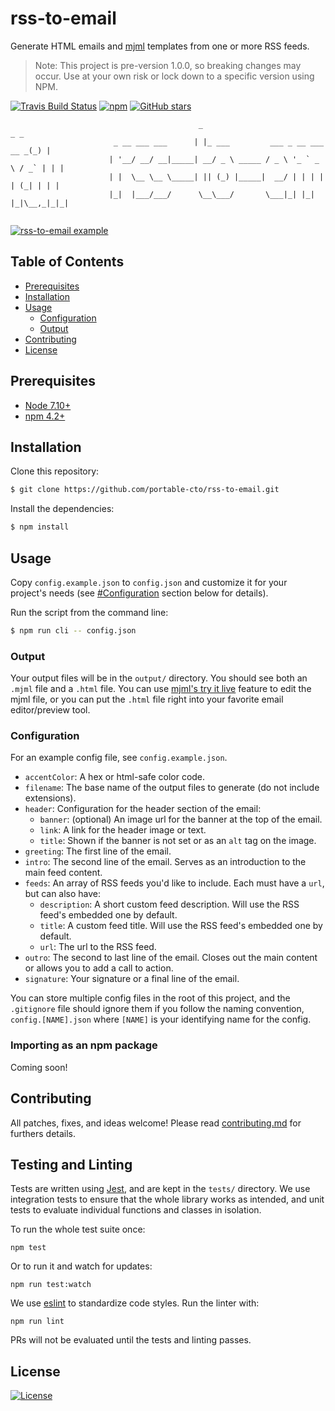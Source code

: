 # rss-to-email

Generate HTML emails and [mjml](https://mjml.io/) templates from one or more RSS feeds.

> Note: This project is pre-version 1.0.0, so breaking changes may occur. Use at your own risk or lock down to a specific version using NPM. 

[![Travis Build Status](https://travis-ci.org/portable-cto/rss-to-email.png?branch=master)](https://travis-ci.org/portable-cto/rss-to-email) [![npm](https://img.shields.io/npm/v/npm.svg)](https://www.npmjs.com/package/rss-to-email) [![GitHub stars](https://img.shields.io/github/stars/badges/shields.svg?style=social&label=Stars)](https://github.com/portable-cto/rss-to-email)

```
                                          _                                   _ _ 
                       _ __ ___ ___      | |_ ___         ___ _ __ ___   __ _(_) |
                      | '__/ __/ __|_____| __/ _ \ _____ / _ \ '_ ` _ \ / _` | | |
                      | |  \__ \__ \_____| || (_) |_____|  __/ | | | | | (_| | | |
                      |_|  |___/___/      \__\___/       \___|_| |_| |_|\__,_|_|_|
                                                                                  

 ```

[![rss-to-email example](http://g.recordit.co/tIa8cImPWS.gif)](http://recordit.co/tIa8cImPWS)

## Table of Contents

- [Prerequisites](#prerequisites)
- [Installation](#installation)
- [Usage](#usage)
  - [Configuration](#configuration)
  - [Output](#output)
- [Contributing](#contributing)
- [License](#license)


## Prerequisites

- [Node 7.10+](https://nodejs.org/)
- [npm 4.2+](https://www.npmjs.com/)

## Installation

Clone this repository:

```sh
$ git clone https://github.com/portable-cto/rss-to-email.git
```

Install the dependencies:

```sh
$ npm install 
```

## Usage

Copy `config.example.json` to `config.json` and customize it for your project's needs (see [#Configuration](#configuration) section below for details).

Run the script from the command line:

```sh
$ npm run cli -- config.json
```

### Output

Your output files will be in the `output/` directory. You should see both an `.mjml` file and a `.html` file. You can use [mjml's try it live](https://mjml.io/try-it-live) feature to edit the mjml file, or you can put the `.html` file right into your favorite email editor/preview tool.

### Configuration

For an example config file, see `config.example.json`.

- `accentColor`: A hex or html-safe color code.
- `filename`: The base name of the output files to generate (do not include extensions).
- `header`: Configuration for the header section of the email:
  - `banner`: (optional) An image url for the banner at the top of the email.
  - `link`: A link for the header image or text.
  - `title`: Shown if the banner is not set or as an `alt` tag on the image.
- `greeting`: The first line of the email.
- `intro`: The second line of the email. Serves as an introduction to the main feed content.
- `feeds`: An array of RSS feeds you'd like to include. Each must have a `url`, but can also have:
  - `description`: A short custom feed description. Will use the RSS feed's embedded one by default.
  - `title`: A custom feed title. Will use the RSS feed's embedded one by default.
  - `url`: The url to the RSS feed.
- `outro`: The second to last line of the email. Closes out the main content or allows you to add a call to action.
- `signature`: Your signature or a final line of the email.

You can store multiple config files in the root of this project, and the `.gitignore` file should ignore them if you follow the naming convention, `config.[NAME].json` where `[NAME]` is your identifying name for the config.

### Importing as an npm package

Coming soon!

## Contributing

All patches, fixes, and ideas welcome! Please read [contributing.md](contributing.md) for furthers details.

## Testing and Linting

Tests are written using [Jest](https://facebook.github.io/jest/), and are kept in the `tests/` directory. We use integration tests to ensure that the whole library works as intended, and unit tests to evaluate individual functions and classes in isolation.

To run the whole test suite once:

```
npm test
```

Or to run it and watch for updates:

```
npm run test:watch
```

We use [eslint](https://eslint.org/) to standardize code styles. Run the linter with:

```
npm run lint
```

PRs will not be evaluated until the tests and linting passes.

## License

[![License](https://img.shields.io/badge/License-Apache%202.0-blue.svg)](https://opensource.org/licenses/Apache-2.0)
